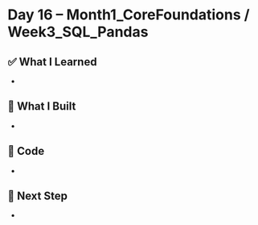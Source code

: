 # Day 16 – Month1_CoreFoundations / Week3_SQL_Pandas

## ✅ What I Learned
- 

## 🔨 What I Built
- 

## 📂 Code
- 

## 🎯 Next Step
- 
